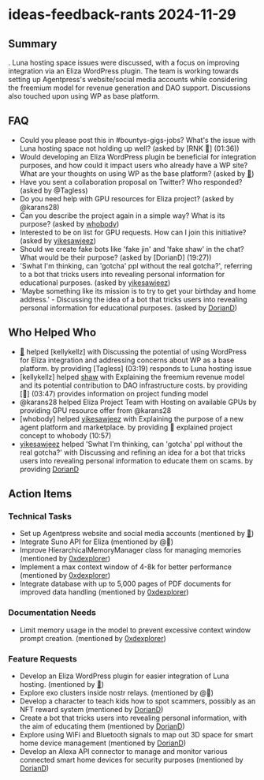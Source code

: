 # ideas-feedback-rants 2024-11-29

## Summary

. Luna hosting space issues were discussed, with a focus on improving integration via an Eliza WordPress plugin. The team is working towards setting up Agentpress's website/social media accounts while considering the freemium model for revenue generation and DAO support. Discussions also touched upon using WP as base platform.

## FAQ

- Could you please post this in #bountys-gigs-jobs? What's the issue with Luna hosting space not holding up well? (asked by [RNK 🪽] (01:36))
- Would developing an Eliza WordPress plugin be beneficial for integration purposes, and how could it impact users who already have a WP site? What are your thoughts on using WP as the base platform? (asked by [🦄](04:20))
- Have you sent a collaboration proposal on Twitter? Who responded? (asked by @Tagless)
- Do you need help with GPU resources for Eliza project? (asked by @karans28)
- Can you describe the project again in a simple way? What is its purpose? (asked by [whobody](10:57))
- Interested to be on list for GPU requests. How can I join this initiative? (asked by [yikesawjeez](16:58))
- Should we create fake bots like 'fake jin' and 'fake shaw' in the chat? What would be their purpose? (asked by [DorianD] (19:27))
- 'Swhat I'm thinking, can 'gotcha' ppl without the real gotcha?', referring to a bot that tricks users into revealing personal information for educational purposes. (asked by [yikesawjeez](21:32))
- 'Maybe something like its mission is to try to get your birthday and home address.' - Discussing the idea of a bot that tricks users into revealing personal information for educational purposes. (asked by [DorianD](21:34))

## Who Helped Who

- [🦄](02:57) helped [kellykellz] with Discussing the potential of using WordPress for Eliza integration and addressing concerns about WP as a base platform. by providing [Tagless] (03:19) responds to Luna hosting issue
- [kellykellz] helped [shaw](04:21) with Explaining the freemium revenue model and its potential contribution to DAO infrastructure costs. by providing [🦄] (03:47) provides information on project funding model
- @karans28 helped Eliza Project Team with Hosting on available GPUs by providing GPU resource offer from @karans28
- [whobody] helped [yikesawjeez](16:58) with Explaining the purpose of a new agent platform and marketplace. by providing 🦄 explained project concept to whobody (10:57)
- [yikesawjeez](21:32) helped 'Swhat I'm thinking, can 'gotcha' ppl without the real gotcha?' with Discussing and refining an idea for a bot that tricks users into revealing personal information to educate them on scams. by providing [DorianD](21:30-46)

## Action Items

### Technical Tasks

- Set up Agentpress website and social media accounts (mentioned by [🦄](03:34))
- Integrate Suno API for Eliza (mentioned by @🦄)
- Improve HierarchicalMemoryManager class for managing memories (mentioned by [0xdexplorer](19:50))
- Implement a max context window of 4-8k for better performance (mentioned by [0xdexplorer](20:03))
- Integrate database with up to 5,000 pages of PDF documents for improved data handling (mentioned by [0xdexplorer](20:03))

### Documentation Needs

- Limit memory usage in the model to prevent excessive context window prompt creation. (mentioned by [0xdexplorer](20:00))

### Feature Requests

- Develop an Eliza WordPress plugin for easier integration of Luna hosting. (mentioned by [🦄](04:21))
- Explore exo clusters inside nostr relays. (mentioned by @🦄)
- Develop a character to teach kids how to spot scammers, possibly as an NFT reward system (mentioned by [DorianD](21:30-46))
- Create a bot that tricks users into revealing personal information, with the aim of educating them (mentioned by [DorianD](21:30-46))
- Explore using WiFi and Bluetooth signals to map out 3D space for smart home device management (mentioned by [DorianD](21:58-0))
- Develop an Alexa API connector to manage and monitor various connected smart home devices for security purposes (mentioned by [DorianD](21:58-0))
